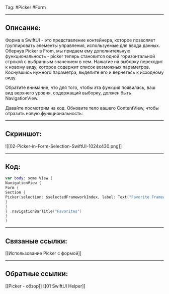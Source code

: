 Tag: #Picker #Form 

---
## Описание:
Форма в SwiftUI - это представление контейнера, которое позволяет группировать элементы управления, используемые для ввода данных. Обернув Picker в From, мы придаем ему дополнительную функциональность - picker теперь становится одной горизонтальной строкой с выбранным значением в нем. Нажатие на выборку переходит к новому виду, которое содержит список возможных параметров. Коснувшись нужного параметра, выделите его и вернетесь к исходному виду.

Обратите внимание, что для того, чтобы эта функция появилась, ваш вид верхнего уровня, содержащий выборку, должен быть NavigationView.

Давайте посмотрим на код. Обновите тело вашего ContentView, чтобы отразить новую функциональность:

---
## Скриншот:
![[02-Picker-in-Form-Selection-SwiftUI-1024x430.png]]

---
## Код:

``` swift
var body: some View { 
NavigationView { 
Form { 
Section { 
Picker(selection: $selectedFrameworkIndex, label: Text("Favorite Framework")) { ForEach(0 ..< frameworks.count) { Text(self.frameworks\[$0\]) } 
} 
} 
} .navigationBarTitle("Favorites") 
} 
}

```

---
## Связаные ссылки:
[[Использование Picker с формой]]

---
## Обратные ссылки:
[[Picker - обзор]]
[[01 SwiftUI Helper]]